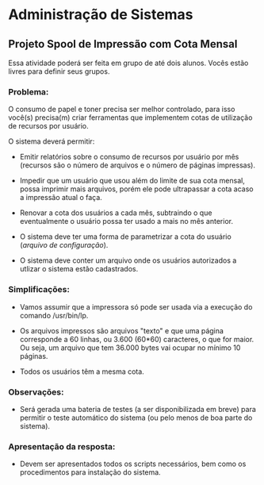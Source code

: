 # Administração de Sistemas
## Projeto Spool de Impressão com Cota Mensal

Essa atividade poderá ser feita em grupo de até dois alunos. Vocês estão livres para definir seus grupos.

### Problema:

O consumo de papel e toner precisa ser melhor controlado, para isso você(s) precisa(m) criar ferramentas que implementem cotas de utilização de recursos por usuário. 

O sistema deverá permitir:

- Emitir relatórios sobre o consumo de recursos por usuário por mês (recursos são o número de arquivos e o número de páginas impressas).

- Impedir que um usuário que usou além do limite de sua cota mensal, possa imprimir mais arquivos, porém ele pode ultrapassar a cota acaso a impressão atual o faça.

- Renovar a cota dos usuários a cada mês, subtraindo o que eventualmente o usuário possa ter usado a mais no mês anterior.

- O sistema deve ter uma forma de parametrizar a cota do usuário (*arquivo de configuração*).

- O sistema deve conter um arquivo onde os usuários autorizados a utlizar o sistema estão cadastrados.

### Simplificações:

- Vamos assumir que a impressora só pode ser usada via a execução do comando /usr/bin/lp.

- Os arquivos impressos são arquivos "texto" e que uma página corresponde a 60 linhas, ou 3.600 (60*60) caracteres, o que for maior. Ou seja, um arquivo que tem 36.000 bytes vai ocupar no mínimo 10 páginas.

- Todos os usuários têm a mesma cota.

### Observações:

- Será gerada uma bateria de testes (a ser disponibilizada em breve) para permitir o teste automático do sistema (ou pelo menos de boa parte do sistema).

### Apresentação da resposta:

- Devem ser apresentados todos os scripts necessários, bem como os procedimentos para instalação do sistema.

